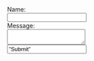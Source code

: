 <form action=”mailto:opatters0@gmail.com” method=”POST” enctype=”multipart/form-data” name=”EmailTestForm”>
  Name:<br> <input type=”text” size=”24″ name=”VisitorName”><br>
  Message:<br> 
  <textarea name=”VisitorComment” rows=”4″ cols=”20″> 
  </textarea><br>
  <input type=”submit” value=”Submit”>
</form>
